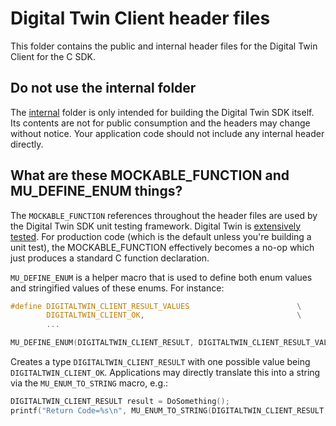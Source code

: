 # Digital Twin Client header files

This folder contains the public and internal header files for the Digital Twin Client for the C SDK.

## Do not use the internal folder
The [internal](./internal) folder is only intended for building the Digital Twin SDK itself.  Its contents are not for public consumption and the headers may change without notice.  Your application code should not include any internal header directly.

## What are these MOCKABLE_FUNCTION and MU_DEFINE_ENUM things?
The `MOCKABLE_FUNCTION` references throughout the header files are used by the Digital Twin SDK unit testing framework.  Digital Twin is [extensively tested](../tests).  For production code (which is the default unless you're building a unit test), the MOCKABLE_FUNCTION effectively becomes a no-op which just produces a standard C function declaration.

`MU_DEFINE_ENUM` is a helper macro that is used to define both enum values and stringified values of these enums.  For instance:

```c
#define DIGITALTWIN_CLIENT_RESULT_VALUES                        \
        DIGITALTWIN_CLIENT_OK,                                  \
        ...

MU_DEFINE_ENUM(DIGITALTWIN_CLIENT_RESULT, DIGITALTWIN_CLIENT_RESULT_VALUES);
```

Creates a type `DIGITALTWIN_CLIENT_RESULT` with one possible value being `DIGITALTWIN_CLIENT_OK`.  Applications may directly translate this into a string via the `MU_ENUM_TO_STRING` macro, e.g.:

```c
DIGITALTWIN_CLIENT_RESULT result = DoSomething();
printf("Return Code=%s\n", MU_ENUM_TO_STRING(DIGITALTWIN_CLIENT_RESULT, result));
```
